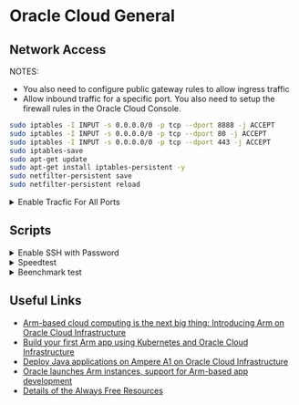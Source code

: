 # Oracle Cloud General

## Network Access

NOTES:

- You also need to configure public gateway rules to allow ingress traffic
- Allow inbound traffic for a specific port. You also need to setup the firewall rules in the Oracle Cloud Console.

```bash
sudo iptables -I INPUT -s 0.0.0.0/0 -p tcp --dport 8888 -j ACCEPT
sudo iptables -I INPUT -s 0.0.0.0/0 -p tcp --dport 80 -j ACCEPT
sudo iptables -I INPUT -s 0.0.0.0/0 -p tcp --dport 443 -j ACCEPT
sudo iptables-save
sudo apt-get update
sudo apt-get install iptables-persistent -y
sudo netfilter-persistent save
sudo netfilter-persistent reload
```

<details><summary>Enable Tracfic For All Ports</summary>

</br>

```
sudo iptables -P INPUT ACCEPT
sudo iptables -P FORWARD ACCEPT
sudo iptables -P OUTPUT ACCEPT
sudo iptables -F
sudo netfilter-persistent save
```

</p></details>

## Scripts

<details><summary>Enable SSH with Password</summary>

</br>

```bash
#!/bin/bash

echo root:<Your Password> | sudo chpasswd root
sudo sed -i 's/^#\?PermitRootLogin.*/PermitRootLogin yes/g' /etc/ssh/sshd_config;
sudo sed -i 's/^#\?PasswordAuthentication.*/PasswordAuthentication yes/g' /etc/ssh/sshd_config;
sudo service sshd restart
```

</p></details>

<details><summary>Speedtest</summary>

</br>

```bash
curl -so- 86.re/bench.sh | bash

# OR (CN)

bash <(curl -Lso- https://git.io/superspeed)

# OR (Lemon)

wget -qO- http://ilemonra.in/LemonBenchIntl | bash -s fast
```

</p></details>

<details><summary>Beenchmark test</summary>

</br>

```bash
wget -qO- --no-check-certificate https://raw.githubusercontent.com/oooldking/script/master/superbench.sh | bash
```

</p></details>

## Useful Links

- [Arm-based cloud computing is the next big thing: Introducing Arm on Oracle Cloud Infrastructure](https://blogs.oracle.com/cloud-infrastructure/arm-based-cloud-computing-is-the-next-big-thing-introducing-arm-on-oci)
- [Build your first Arm app using Kubernetes and Oracle Cloud Infrastructure](https://docs.oracle.com/en/learn/arm_oke_cluster_oci/index.html)
- [Deploy Java applications on Ampere A1 on Oracle Cloud Infrastructure](https://docs.oracle.com/en/learn/java_app_ampere_oci/index.html)
- [Oracle launches Arm instances, support for Arm-based app development](https://www.zdnet.com/article/oracle-launches-arm-instances-support-for-arm-based-app-development/)
- [Details of the Always Free Resources](https://docs.oracle.com/en-us/iaas/Content/FreeTier/resourceref.htm)

